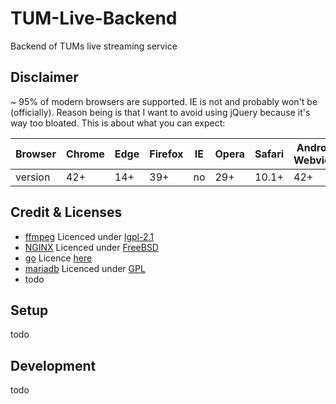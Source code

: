 # TUM-Live-Backend

Backend of TUMs live streaming service

## Disclaimer

~ 95% of modern browsers are supported. IE is not and probably won't be (officially).
Reason being is that I want to avoid using jQuery because it's way too bloated. 
This is about what you can expect:

Browser | Chrome | Edge | Firefox | IE | Opera | Safari | Android Webview | Chrome Android | Firefox Android | Safari iOS | Samsung Internet
--- | --- | --- | --- | --- | --- | --- | --- | --- | --- | --- | ---
version | 42+ | 14+ | 39+ | no | 29+ | 10.1+ | 42+ | 42+ | 39+ | 29+ | 10.3+ | 4.0+


## Credit & Licenses

- [ffmpeg](https://ffmpeg.org/) Licenced under [lgpl-2.1](http://www.gnu.org/licenses/old-licenses/lgpl-2.1.html)
- [NGINX](https://www.nginx.com/) Licenced under [FreeBSD](http://nginx.org/LICENSE)
- [go](https://golang.org/) Licence [here](https://golang.org/LICENSE)
- [mariadb](https://mariadb.com/) Licenced under [GPL](https://mariadb.com/kb/en/mariadb-license/)
- todo

## Setup

todo

## Development

todo